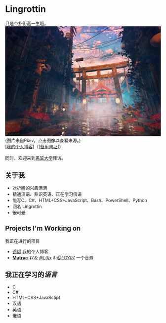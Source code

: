 # Lingrottin
只是个扑街高一生哦。<br />
<a href="https://www.pixiv.net/artworks/89991203"><img src="/banner.webp" /></a>
(图片来自Pixiv，点击图像以查看来源。)<br/>
[[我的个人博客](https://lingrottin.uof.edu.kg)]（[[备用网址](https://lingrottin.pages.dev)]）<br /><br />
同时，欢迎来到[愚笨大学](https://uof.edu.kg)拜访。

## 关于我
* 对折腾的兴趣满满
* 精通汉语、熟识英语、正在学习俄语
* 能写C、C#、HTML+CSS+JavaScript、Bash、PowerShell、Python
* 网名 Lingrottin
* <strike> 很可爱 </strike>

## Projects I'm Working on
我正在进行的项目  
* [遥烬](https://lingrottin.uof.edu.kg) 我的个人博客
* **[Mutruc](https://github.com/mutruc/mutruc)** <i>以及 [@Ltfjx](https://github.com/Ltfjx) & <a href="https://github.com/LGY07">@LGY07</a></i> 一个音游

## 我正在学习的*语言*  
* C
* C#
* HTML+CSS+JavaSctipt
* 汉语
* 英语
* 俄语
